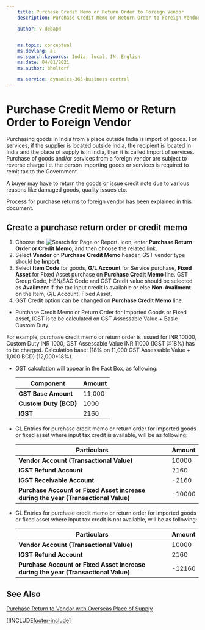 ```yaml
---
    title: Purchase Credit Memo or Return Order to Foreign Vendor
    description: Purchase Credit Memo or Return Order to Foreign Vendor

    author: v-debapd

    
    ms.topic: conceptual
    ms.devlang: al
    ms.search.keywords: India, local, IN, English
    ms.date: 04/01/2021
    ms.author: bholtorf

    ms.service: dynamics-365-business-central
---
```

# Purchase Credit Memo or Return Order to Foreign Vendor


Purchasing goods in India from a place outside India is import of goods. For services, if the supplier is located outside India, the recipient is located in India and the place of supply is in India, then it is called Import of services. Purchase of goods and/or services from a foreign vendor are subject to reverse charge i.e. the person importing goods or services is required to remit tax to the Government.

A buyer may have to return the goods or issue credit note due to various reasons like damaged goods, quality issues etc.

Process for purchase returns to foreign vendor has been explained in this document.

## Create a purchase return order or credit memo

1. Choose the ![Search for Page or Report.](image/search_small.png "Search for Page or Report icon") icon, enter **Purchase Return Order or Credit Memo**, and then choose the related link. 
2. Select **Vendor** on **Purchase Credit Memo** header, GST vendor type should be **Import**.
3. Select **Item Code** for goods, **G/L Account** for Service purchase, **Fixed Asset** for Fixed Asset purchase on **Purchase Credit Memo** line. GST Group Code, HSN/SAC Code and GST Credit value should be selected as **Availment** if the tax input credit is available or else **Non-Availment** on the Item, G/L Account, Fixed Asset.
4. GST Credit option can be changed on **Purchase Credit Memo** line.

- Purchase Credit Memo or Return Order for Imported Goods or Fixed asset, IGST is to be calculated on GST Assessable Value + Basic Custom Duty. 

For example, purchase credit memo or return order is issued for INR 10000, Custom Duty INR 1000, GST Assessable Value INR 11000 (IGST @18%) has to be charged. Calculation base:  (18% on 11,000 GST Assessable Value + 1,000 BCD) (12,000*18%).

  - GST calculation will appear in the Fact Box, as following:
    
      |Component|Amount|
      |----------------------------------|---------------------------------------|  
      |**GST Base Amount**|11,000|
      |**Custom Duty (BCD)**|1000|  
      |**IGST**|2160|
    
  - GL Entries for purchase credit memo or return order for imported goods or fixed asset where input tax credit is available, will be as following:

      |Particulars|Amount|
      |----------------------------------|---------------------------------------|
      |**Vendor Account (Transactional Value)**|10000|
      |**IGST Refund Account**|2160|
      |**IGST Receivable Account**|-2160|
      |**Purchase Account or Fixed Asset increase during the year (Transactional Value)**|-10000|

  - GL Entries for purchase credit memo or return order for imported goods or fixed asset where input tax credit is not available, will be as following:

     |Particulars|Amount|
     |----------------------------------|---------------------------------------|
     |**Vendor Account (Transactional Value)**|10000|
     |**IGST Refund Account**|2160| 
     |**Purchase Account or Fixed Asset increase during the year (Transactional Value)**|-12160|















## See Also 
[Purchase Return to Vendor with Overseas Place of Supply](GST-Return-of-Service-for-Overseas-Place-of-supply-Registered-Vendor.md)

























[!INCLUDE[footer-include](../../includes/footer-banner.md)]